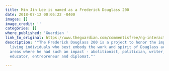 ```yaml
---
title: Min Jin Lee is named as a Frederick Douglass 200
date: 2018-07-12 00:05:22 -0400
images: []
image_credit: ''
categories: []
where_published: 'Guardian '
link_to_original: https://www.theguardian.com/commentisfree/ng-interactive/2018/jul/05/the-frederick-douglass-200
description: '"The Frederick Douglass 200 is a project to honor the impact of 200
  living individuals who best embody the work and spirit of Douglass across those
  areas where he had such an impact - abolitionist, politician, writer, feminist,
  educator, entrepreneur and diplomat."'

---
```

